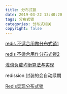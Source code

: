 ```yaml
---
title: 分布式锁
date: 2019-03-22 13:40:20
tags: 分布式锁
categories: 分布式相关
copyright: false
---
```


[redis 不适合用做分布式锁1](https://mp.weixin.qq.com/s?__biz=MzA4NTg1MjM0Mg==&mid=2657261514&idx=1&sn=47b1a63f065347943341910dddbb785d&chksm=84479e13b3301705ea29c86f457ad74010eba8a8a5c12a7f54bcf264a4a8c9d6adecbe32ad0b&scene=21#wechat_redirect)  

[redis 不适合用作分布式锁2](https://blog.csdn.net/jek123456/article/details/72954106)

[浅谈负载均衡算法与实现](https://juejin.im/post/5c827b1e6fb9a049ff4eed25)

redission 封装的会自动续期

[Redis实现分布式锁](https://www.cnblogs.com/gxyandwmm/p/9588383.html)
